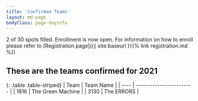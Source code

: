 ```yaml
---
title: 'Confirmed Teams'
layout: md-page
bodyClass: page-dayinfo
---
```


2 of 30 spots filled. Enrollment is now open.
For information on how to enroll please refer to
[Registration page]({{ site.baseurl }}{% link registration.md %})

## These are the teams confirmed for 2021

{: .table .table-striped}
| Team | Team Name |
| ---- | ------------------------ |
| 1816 | The Green Machine        |
| 3130 | The ERRORS               |
